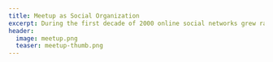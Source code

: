 ```yaml
---
title: Meetup as Social Organization
excerpt: During the first decade of 2000 online social networks grew rapidly, sometimes in favor of real social networks, but there are many cases, such as the meetups, which enable users to dynamically organize ad-hoc groups, which reduces the need for big, rigid, and hierarchical structures that have dominated the social organizations of the past.
header:
  image: meetup.png
  teaser: meetup-thumb.png
---
```

